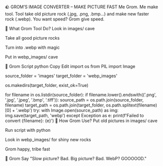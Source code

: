 🪨 GROM’S IMAGE CONVERTER – MAKE PICTURE FAST
Me Grom. Me make tool. Tool take old picture rock (.jpg, .png, .bmp...) and make new faster rock (.webp). You want speed? Grom give speed.

🔧 What Grom Tool Do?
Look in images/ cave

Take all good picture rocks

Turn into .webp with magic

Put in webp_images/ cave

📜 Grom Script
python
Copy
Edit
import os
from PIL import Image

source_folder = 'images'
target_folder = 'webp_images'

os.makedirs(target_folder, exist_ok=True)

for filename in os.listdir(source_folder):
    if filename.lower().endswith(('.png', '.jpg', '.jpeg', '.bmp', '.tiff')):
        source_path = os.path.join(source_folder, filename)
        target_path = os.path.join(target_folder, os.path.splitext(filename)[0] + '.webp')
        try:
            with Image.open(source_path) as img:
                img.save(target_path, 'webp')
        except Exception as e:
            print(f'Failed to convert {filename}: {e}')
🧠 How Grom Use?
Put old pictures in images/ cave

Run script with python

Look in webp_images/ for shiny new rocks

Grom happy, tribe fast

🐗 Grom Say
"Slow picture? Bad. Big picture? Bad. WebP? GOOOOOD."
